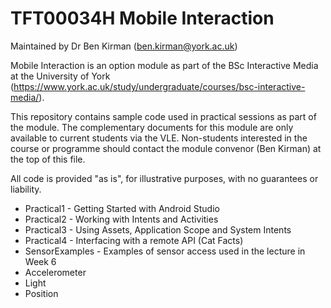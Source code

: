 TFT00034H Mobile Interaction
============================

Maintained by Dr Ben Kirman (ben.kirman@york.ac.uk)

Mobile Interaction is an option module as part of the BSc Interactive Media at the University of York (https://www.york.ac.uk/study/undergraduate/courses/bsc-interactive-media/).

This repository contains sample code used in practical sessions as part of the module. The complementary documents for this module are only available to current students via the VLE. Non-students interested in the course or programme should contact the module convenor (Ben Kirman) at the top of this file.

All code is provided "as is", for illustrative purposes, with no guarantees or liability.

* Practical1 - Getting Started with Android Studio
* Practical2 - Working with Intents and Activities
* Practical3 - Using Assets, Application Scope and System Intents
* Practical4 - Interfacing with a remote API (Cat Facts)
* SensorExamples - Examples of sensor access used in the lecture in Week 6
 * Accelerometer
 * Light
 * Position



